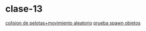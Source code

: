 # clase-13

[colision de pelotas+movimiento aleatorio](https://editor.p5js.org/francisco.morande/sketches/YaaUe6kd7)
[prueba spawn objetos](https://editor.p5js.org/francisco.morande/sketches/bIVhPAdU3)
